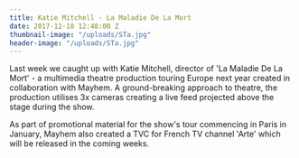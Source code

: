 ```yaml
---
title: Katie Mitchell - La Maladie De La Mort
date: 2017-12-18 12:48:00 Z
thumbnail-image: "/uploads/STa.jpg"
header-image: "/uploads/STa.jpg"
---
```


Last week we caught up with Katie Mitchell, director of 'La Maladie De La Mort' - a multimedia theatre production touring Europe next year created in collaboration with Mayhem. A ground-breaking approach to theatre, the production utilises 3x cameras creating a live feed projected above the stage during the show.

As part of promotional material for the show's tour commencing in Paris in January, Mayhem also created a TVC for French TV channel 'Arte' which will be released in the coming weeks.